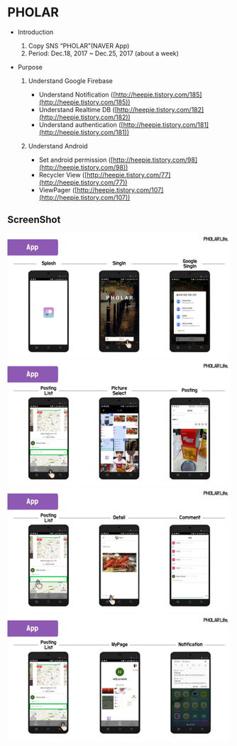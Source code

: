 # PHOLAR
- Introduction
  1. Copy SNS “PHOLAR”(NAVER App)
  2. Period: Dec.18, 2017 ~ Dec.25, 2017 (about a week)
  
- Purpose
  1. Understand Google Firebase
      - Understand Notification ([http://heepie.tistory.com/185](http://heepie.tistory.com/185))
      - Understand Realtime DB ([http://heepie.tistory.com/182](http://heepie.tistory.com/182))
      - Understand authentication ([http://heepie.tistory.com/181](http://heepie.tistory.com/181))
    
  2. Understand Android
      - Set android permission ([http://heepie.tistory.com/98](http://heepie.tistory.com/98))
      - Recycler View ([http://heepie.tistory.com/77](http://heepie.tistory.com/77))
      - ViewPager ([http://heepie.tistory.com/107](http://heepie.tistory.com/107))

## ScreenShot
![screenshot1](https://github.com/Heepie/Pholar/blob/master/img/screen1.PNG)
![screenshot2](https://github.com/Heepie/Pholar/blob/master/img/screen2.PNG)
![screenshot3](https://github.com/Heepie/Pholar/blob/master/img/screen3.PNG)
![screenshot4](https://github.com/Heepie/Pholar/blob/master/img/screen4.PNG)
